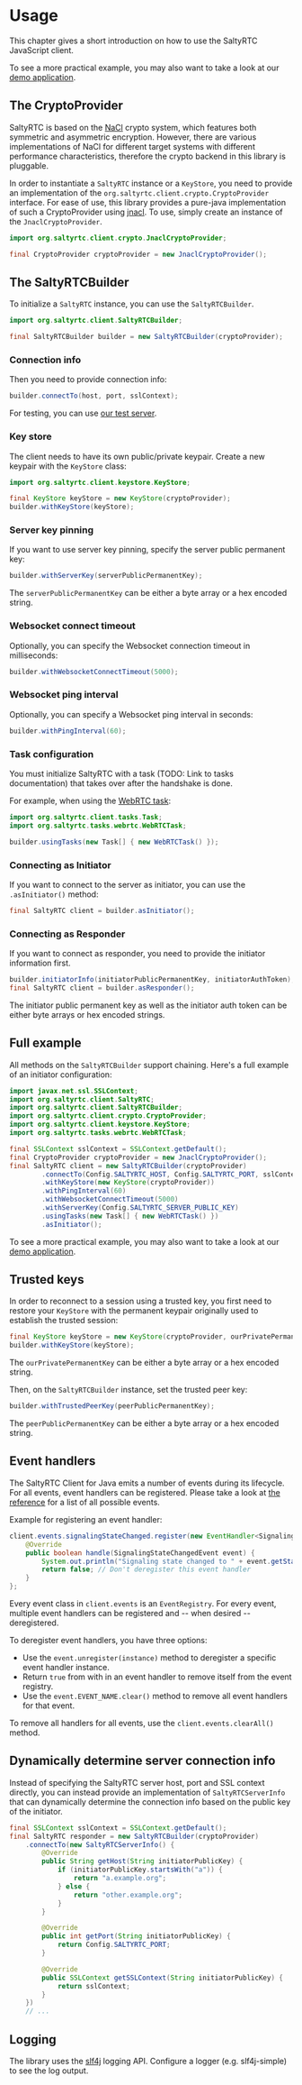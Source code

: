 # Usage

This chapter gives a short introduction on how to use the SaltyRTC JavaScript client.

To see a more practical example, you may also want to take a look at our [demo
application](https://github.com/saltyrtc/saltyrtc-demo).

## The CryptoProvider

SaltyRTC is based on the [NaCl](https://nacl.cr.yp.to/) crypto system, which
features both symmetric and asymmetric encryption. However, there are various
implementations of NaCl for different target systems with different performance
characteristics, therefore the crypto backend in this library is pluggable.

In order to instantiate a `SaltyRTC` instance or a `KeyStore`, you need to
provide an implementation of the `org.saltyrtc.client.crypto.CryptoProvider`
interface. For ease of use, this library provides a pure-java implementation of
such a CryptoProvider using [jnacl](https://github.com/neilalexander/jnacl). To
use, simply create an instance of the `JnaclCryptoProvider`.

```java
import org.saltyrtc.client.crypto.JnaclCryptoProvider;

final CryptoProvider cryptoProvider = new JnaclCryptoProvider();
```

## The SaltyRTCBuilder

To initialize a `SaltyRTC` instance, you can use the `SaltyRTCBuilder`.

```java
import org.saltyrtc.client.SaltyRTCBuilder;

final SaltyRTCBuilder builder = new SaltyRTCBuilder(cryptoProvider);
```

### Connection info

Then you need to provide connection info:

```java
builder.connectTo(host, port, sslContext);
```

For testing, you can use [our test server](https://saltyrtc.org/pages/getting-started.html).

### Key store

The client needs to have its own public/private keypair. Create a new keypair
with the `KeyStore` class:

```java
import org.saltyrtc.client.keystore.KeyStore;

final KeyStore keyStore = new KeyStore(cryptoProvider);
builder.withKeyStore(keyStore);
```

### Server key pinning

If you want to use server key pinning, specify the server public permanent key:

```java
builder.withServerKey(serverPublicPermanentKey);
```

The `serverPublicPermanentKey` can be either a byte array or a hex encoded string.

### Websocket connect timeout

Optionally, you can specify the Websocket connection timeout in milliseconds:

```java
builder.withWebsocketConnectTimeout(5000);
```

### Websocket ping interval

Optionally, you can specify a Websocket ping interval in seconds:

```java
builder.withPingInterval(60);
```

### Task configuration

You must initialize SaltyRTC with a task (TODO: Link to tasks documentation)
that takes over after the handshake is done.

For example, when using the [WebRTC task](https://github.com/saltyrtc/saltyrtc-task-webrtc-java):

```java
import org.saltyrtc.client.tasks.Task;
import org.saltyrtc.tasks.webrtc.WebRTCTask;

builder.usingTasks(new Task[] { new WebRTCTask() });
```

### Connecting as Initiator

If you want to connect to the server as initiator, you can use the `.asInitiator()` method:

```java
final SaltyRTC client = builder.asInitiator();
```

### Connecting as Responder

If you want to connect as responder, you need to provide the initiator information first.

```java
builder.initiatorInfo(initiatorPublicPermanentKey, initiatorAuthToken);
final SaltyRTC client = builder.asResponder();
```

The initiator public permanent key as well as the initiator auth token can be
either byte arrays or hex encoded strings.

## Full example

All methods on the `SaltyRTCBuilder` support chaining. Here's a full example of an initiator configuration:

```java
import javax.net.ssl.SSLContext;
import org.saltyrtc.client.SaltyRTC;
import org.saltyrtc.client.SaltyRTCBuilder;
import org.saltyrtc.client.crypto.CryptoProvider;
import org.saltyrtc.client.keystore.KeyStore;
import org.saltyrtc.tasks.webrtc.WebRTCTask;

final SSLContext sslContext = SSLContext.getDefault();
final CryptoProvider cryptoProvider = new JnaclCryptoProvider();
final SaltyRTC client = new SaltyRTCBuilder(cryptoProvider)
        .connectTo(Config.SALTYRTC_HOST, Config.SALTYRTC_PORT, sslContext)
        .withKeyStore(new KeyStore(cryptoProvider))
        .withPingInterval(60)
        .withWebsocketConnectTimeout(5000)
        .withServerKey(Config.SALTYRTC_SERVER_PUBLIC_KEY)
        .usingTasks(new Task[] { new WebRTCTask() })
        .asInitiator();
```

To see a more practical example, you may also want to take a look at our
[demo application](https://github.com/saltyrtc/saltyrtc-demo).

## Trusted keys

In order to reconnect to a session using a trusted key, you first need to
restore your `KeyStore` with the permanent keypair originally used to establish
the trusted session:

```java
final KeyStore keyStore = new KeyStore(cryptoProvider, ourPrivatePermanentKey);
builder.withKeyStore(keyStore);
```

The `ourPrivatePermanentKey` can be either a byte array or a hex encoded string.

Then, on the `SaltyRTCBuilder` instance, set the trusted peer key:

```java
builder.withTrustedPeerKey(peerPublicPermanentKey);
```

The `peerPublicPermanentKey` can be either a byte array or a hex encoded string.

## Event handlers

The SaltyRTC Client for Java emits a number of events during its lifecycle.
For all events, event handlers can be registered. Please take a look at
[the reference](reference/) for a list of all possible events.

Example for registering an event handler:

```java
client.events.signalingStateChanged.register(new EventHandler<SignalingStateChangedEvent>() {
    @Override
    public boolean handle(SignalingStateChangedEvent event) {
        System.out.println("Signaling state changed to " + event.getState().name());
        return false; // Don't deregister this event handler
    }
};
```

Every event class in `client.events` is an `EventRegistry`. For every event,
multiple event handlers can be registered and -- when desired --
deregistered.

To deregister event handlers, you have three options:

* Use the `event.unregister(instance)` method to deregister a specific
  event handler instance.
* Return `true` from with in an event handler to remove itself from the
  event registry.
* Use the `event.EVENT_NAME.clear()` method to remove all event handlers
  for that event.

To remove all handlers for all events, use the `client.events.clearAll()`
method.

## Dynamically determine server connection info

Instead of specifying the SaltyRTC server host, port and SSL context directly,
you can instead provide an implementation of `SaltyRTCServerInfo` that can
dynamically determine the connection info based on the public key of the
initiator.

```java
final SSLContext sslContext = SSLContext.getDefault();
final SaltyRTC responder = new SaltyRTCBuilder(cryptoProvider)
    .connectTo(new SaltyRTCServerInfo() {
        @Override
        public String getHost(String initiatorPublicKey) {
            if (initiatorPublicKey.startsWith("a")) {
                return "a.example.org";
            } else {
                return "other.example.org";
            }
        }

        @Override
        public int getPort(String initiatorPublicKey) {
            return Config.SALTYRTC_PORT;
        }

        @Override
        public SSLContext getSSLContext(String initiatorPublicKey) {
            return sslContext;
        }
    })
    // ...
```

## Logging

The library uses the [slf4j](https://www.slf4j.org/) logging API. Configure
a logger (e.g. slf4j-simple) to see the log output.

